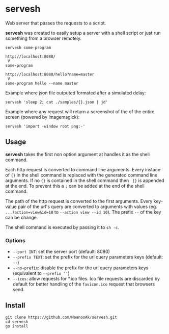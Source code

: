 # servesh

Web server that passes the requests to a script.

**servesh** was created to easily setup a server with a shell script or just run something from a browser remotely.

```
servesh some-program
```

```
http://localhost:8080/
 V
some-program
```

```
http://localhost:8080/hello?name=master
 V
some-program hello --name master
```

Example where json file outputed formated after a simulated delay:

```
servesh 'sleep 2; cat ./samples/{}.json | jd'
```

Example where any request will return a screenshot of the of the entire screen (powered by imagemagick):

```
servesh 'import -window root png:-'
```

## Usage

**servesh** takes the first non option argument at handles it as the shell command.

Each http request is converted to command line arguments. Every instace of `{}` in the shell command is replaced with the generated command line arguments. If no `{}` is contained in the shell command then ` {}` is appended at the end. To prevent this a `;` can be added at the end of the shell command.

The path of the http request is converted to the first arguments. Every key-value pair of the url's query are converted to arguments with values (eg. `...?action=view&id=10` to `--action view --id 10`). The prefix `--` of the key can be change.

The shell command is executed by passing it to `sh -c`.

### Options

- `--port INT`: set the server port (default: 8080)
- `--prefix TEXT`: set the prefix for the url query parameters keys (default: `--`)
- `--no-prefix`: disable the prefix for the url query parameters keys (equivalent to `--prefix ''`)
- `--icos`: allow requests for *.ico files. Ico file requests are discarded by default for better handling of the `favicon.ico` request that browsers send.


## Install

```
git clone https://github.com/MaanooAk/servesh.git
cd servesh
go install
```

